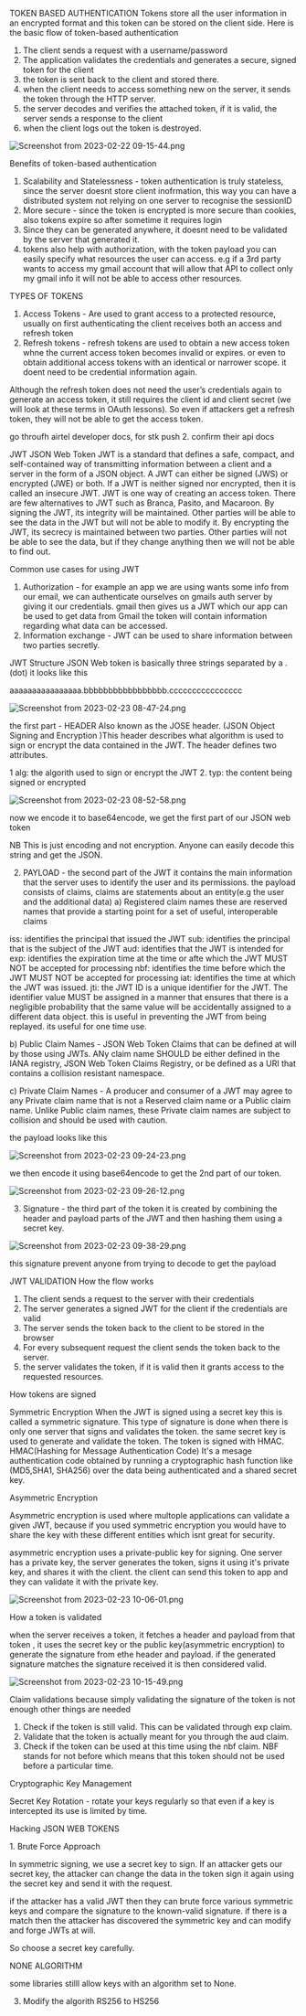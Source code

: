 TOKEN BASED AUTHENTICATION
Tokens store all the user information in an encrypted format and this token can be stored on the client side.
Here is the basic flow of token-based authentication

1.  The client sends a request with a username/password
2.  The application validates the credentials and generates a secure, signed token for the client
3.  the token is sent back to the client and stored there.
4.  when the client needs to access something new on the server, it sends the token through the HTTP server.
5.  the server decodes and verifies the attached token, if it is valid, the server sends a response to the client
6.  when the client logs out the token is destroyed.

![Screenshot from 2023-02-22 09-15-44.png](:/c2ceae63f6574314a0334664002e9fcf)

Benefits of token-based authentication

1.  Scalability and Statelessness - token authentication is truly stateless, since the server doesnt store client inofrmation, this way you can have a distributed system not relying on one server to recognise the sessionID
2.  More secure - since the token is encrypted is more secure than cookies, also tokens expire so after sometime it requires login
3.  Since they can be generated anywhere, it doesnt need to be validated by the server that generated it.
4.  tokens also help with authorization, with the token payload you can easily specify what resources the user can access. e.g if a 3rd party wants to access my gmail account that will allow that API to collect only my gmail info it will not be able to access other resources.

TYPES OF TOKENS

1.  Access Tokens - Are used to grant access to a protected resource, usually on first authenticating the client receives both an access and refresh token
2.  Refresh tokens - refresh tokens are used to obtain a new access token whne the current access token becomes invalid or expires. or even to obtain additional access tokens with an identical or narrower scope. it doent need to be credential information again.

Although the refresh token does not need the user’s credentials again to generate an access token, it still requires the client id and client secret (we will look at these terms in OAuth lessons). So even if attackers get a refresh token, they will not be able to get the access token.

go throufh airtel developer docs, for stk push
2\. confirm their api docs

JWT JSON Web Token
JWT is a standard that defines a safe, compact, and self-contained way of transmitting information between a client and a server in the form of a JSON object.
A JWT can either be signed (JWS) or encrypted (JWE) or both. If a JWT is neither signed nor encrypted, then it is called an insecure JWT.
JWT is one way of creating an access token. There are few alternatives to JWT such as Branca, Pasito, and Macaroon.
By signing the JWT, its integrity will be maintained. Other parties will be able to see the data in the JWT but will not be able to modify it.
By encrypting the JWT, its secrecy is maintained between two parties. Other parties will not be able to see the data, but if they change anything then we will not be able to find out.

Common use cases for using JWT

1.  Authorization - for example an app we are using wants some info from our email, we can authenticate ourselves on gmails auth server by giving it our credentials. gmail then gives us a JWT which our app can be used to get data from Gmail the token will contain information regarding what data can be accessed.
2.  Information exchange - JWT can be used to share information between two parties secretly.

JWT Structure
JSON Web token is basically three strings separated by a .(dot)
it looks like this

aaaaaaaaaaaaaaaa.bbbbbbbbbbbbbbbbb.cccccccccccccccc

![Screenshot from 2023-02-23 08-47-24.png](:/4bfe3493e8fa4110b3e2616bc6903428)

the first part - HEADER
Also known as the JOSE header. (JSON Object Signing and Encryption )This header describes what algorithm is used to sign or encrypt the data contained in the JWT.
The header defines two attributes.

1 alg: the algorith used to sign or encrypt the JWT
2\. typ: the content being signed or encrypted

![Screenshot from 2023-02-23 08-52-58.png](:/53b6ce943d4949b29d046134534c73a3)

now we encode it to base64encode, we get the first part of our JSON web token

NB This is just encoding and not encryption. Anyone can easily decode this string and get the JSON.

2.  PAYLOAD - the second part of the JWT
    it contains the main information that the server uses to identify the user and its permissions. the payload consists of claims, claims are statements about an entity(e.g the user and the additional data)
    a) Registered claim names
    these are reserved names that provide a starting point for a set of useful, interoperable claims

iss: identifies the principal that issued the JWT
sub: identifies the principal that is the subject of the JWT
aud: identifies that the JWT is intended for
exp: identifies the expiration time at the time or afte which the JWT MUST NOT be accepted for processing
nbf: identifies the time before which the JWT MUST NOT be accepted for processing
iat: identifies the time at which the JWT was issued.
jti: the JWT ID is a unique identifier for the JWT. The identifier value MUST be assigned in a manner that ensures that there is a negligible probability that the same value will be accidentally assigned to a different data object. this is useful in preventing the JWT from being replayed. its useful for one time use.

b) Public Claim Names - JSON Web Token Claims that can be defined at will by those using JWTs. ANy claim name SHOULD be either defined in the IANA registry, JSON Web Token Claims Registry, or be defined as a URI that contains a collision resistant namespace.

c) Private Claim Names - A producer and consumer of a JWT may agree to any Private claim name that is not a Reserved claim name or a Public claim name. Unlike Public claim names, these Private claim names are subject to collision and should be used with caution.

the payload looks like this

![Screenshot from 2023-02-23 09-24-23.png](:/91cabacc22e246e6b062be2354fdf656)

we then encode it using base64encode to get the 2nd part of our token.

![Screenshot from 2023-02-23 09-26-12.png](:/e9610ca9dd204c58bbbd6c08b86e5e44)

3.  Signature - the third part of the token
    it is created by combining the header and payload parts of the JWT and then hashing them using a secret key.

![Screenshot from 2023-02-23 09-38-29.png](:/dc5e1d1b9443465780dda44bbd840472)

this signature prevent anyone from trying to decode to get the payload

JWT VALIDATION
How the flow works

1.  The client sends a request to the server with their credentials
2.  The server generates a signed JWT for the client if the credentials are valid
3.  The server sends the token back to the client to be stored in the browser
4.  For every subsequent request the client sends the token back to the server.
5.  the server validates the token, if it is valid then it grants access to the requested resources.

How tokens are signed

Symmetric Encryption
When the JWT is signed using a secret key this is called a symmetric signature. This type of signature is done when there is only one server that signs and validates the token. the same secret key is used to generate and validate the token. The token is signed with HMAC.
HMAC(Hashing for Message Authentication Code) It's a mesage authentication code obtained by running a cryptographic hash function like (MD5,SHA1, SHA256) over the data being authenticated and a shared secret key.

Asymmetric Encryption

Asymmetric encryption is used where multople applications can validate a given JWT, because if you used symmetric encryption you would have to share the key with these different entities which isnt great for security.

asymmetric encryption uses a private-public key for signing. One server has a private key, the server generates the token, signs it using it's private key, and shares it with the client. the client can send this token to app and they can validate it with the private key.

![Screenshot from 2023-02-23 10-06-01.png](:/aec3dff4d6fa446a80336ce9a1ee6cdd)

How a token is validated

when the server receives a token, it fetches a header and payload from that token , it uses the secret key or the public key(asymmetric encryption) to generate the signature from ethe header and payload. if the generated signature matches the signature received it is then considered valid.

![Screenshot from 2023-02-23 10-15-49.png](:/6f4ac127d43542c48a4940ca28821faa)

Claim validations
because simply validating the signature of the token is not enough other things are needed

1.  Check if the token is still valid. This can be validated through exp claim.
2.  Validate that the token is actually meant for you through the aud claim.
3.  Check if the token can be used at this time using the nbf claim. NBF stands for not before which means that this token should not be used before a particular time.

Cryptographic Key Management

Secret Key Rotation - rotate your keys regularly so that even if a key is intercepted its use is limited by time.

Hacking JSON WEB TOKENS

1\. Brute Force Approach

In symmetric signing, we use a secret key to sign. If an attacker gets our secret key, the attacker can change the data in the token sign it again using the secret key and send it with the request. 

if the attacker has a valid JWT then they can brute force various symmetric keys and compare the signature to the known-valid signature. if there is a match then the attacker has discovered the symmetric key and can modify and forge JWTs at will. 

So choose a secret key carefully. 

NONE ALGORITHM

some libraries stilll allow keys with an algorithm set to None.

3) Modify the algorith RS256 to HS256